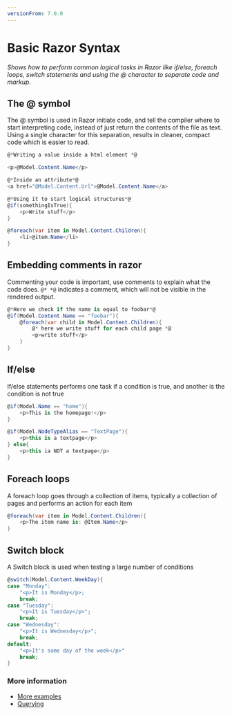 ```yaml
---
versionFrom: 7.0.0
---
```


# Basic Razor Syntax

_Shows how to perform common logical tasks in Razor like if/else, foreach loops, switch statements and using the @ character to separate code and markup._

## The @ symbol

The @ symbol is used in Razor initiate code, and tell the compiler where to start interpreting code, instead of just return the contents of the file as text. Using a single character for this separation, results in cleaner, compact code which is easier to read.

```csharp
@*Writing a value inside a html element *@

<p>@Model.Content.Name</p>

@*Inside an attribute*@
<a href="@Model.Content.Url">@Model.Content.Name</a>

@*Using it to start logical structures*@
@if(somethingIsTrue){
    <p>Write stuff</p>
}

@foreach(var item in Model.Content.Children){
    <li>@item.Name</li>
}
```

## Embedding comments in razor
Commenting your code is important, use comments to explain what the code does. `@* *@` indicates a comment, which will not be visible in the rendered output.

```csharp
@*Here we check if the name is equal to foobar*@
@if(Model.Content.Name == "foobar"){
    @foreach(var child in Model.Content.Children){
        @* here we write stuff for each child page *@
        <p>write stuff</p>
    }
}
```

## If/else
If/else statements performs one task if a condition is true, and another is the condition is not true

```csharp
@if(Model.Name == "home"){
    <p>This is the homepage!</p>
}

@if(Model.NodeTypeAlias == "TextPage"){
    <p>this is a textpage</p>
} else{
    <p>this ia NOT a textpage</p>
}
```

## Foreach loops
A foreach loop goes through a collection of items, typically a collection of pages and performs an action for each item

```csharp
@foreach(var item in Model.Content.Children){
    <p>The item name is: @Item.Name</p>
}
```

## Switch block
A Switch block is used when testing a large number of conditions

```csharp
@switch(Model.Content.WeekDay){
case "Monday":
    "<p>It is Monday</p>;
    break;
case "Tuesday":
    "<p>It is Tuesday</p>";
    break;
case "Wednesday":
    "<p>It is Wednesday</p>";
    break;
default:
    "<p>It's some day of the week</p>"
    break;
}
```

### More information
- [More examples](../../../Reference/Templating/Mvc/examples)
- [Querying](../../../Reference/Querying)
